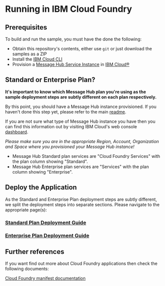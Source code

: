 
# Running in IBM Cloud Foundry

## Prerequisites
To build and run the sample, you must have the done the following:

* Obtain this repository's contents, either use `git` or just download the samples as a ZIP
* Install the [IBM Cloud CLI](https://console.bluemix.net/docs/cli/reference/bluemix_cli/download_cli.html)
* Provision a [Message Hub Service Instance](https://console.ng.bluemix.net/catalog/services/message-hub/) in [IBM Cloud®](https://console.ng.bluemix.net/)

## Standard or Enterprise Plan?

**It's important to know which Message Hub plan you're using as the sample deployment steps are subtly different on each plan respectively.**

By this point, you should have a Message Hub instance provisioned. If you haven't done this step yet, please refer to the main [readme](../README.md).

If you are not sure what type of Message Hub instance you have then you can find this information out by visiting IBM Cloud's web console [dashboard](https://console.bluemix.net/dashboard).

*Please make sure you are in the appropriate Region, Account, Organization and Space where you provisioned your Message Hub instance!*

* Message Hub Standard plan services are "Cloud Foundry Services" with the plan column showing "Standard".
* Message Hub Enterprise plan services are "Services" with the plan column showing "Enterprise".


## Deploy the Application

As the Standard and Enterprise Plan deployment steps are subtly different, we split the deployment steps into separate sections. Please navigate to the appropriate page(s):

### [Standard Plan Deployment Guide](CF_Standard_Plan.md)

### [Enterprise Plan Deployment Guide](CF_Enterprise_Plan.md)


## Further references

If you want find out more about Cloud Foundry applications then check the following documents:

[Cloud Foundry manifest documentation](http://docs.cloudfoundry.org/devguide/deploy-apps/manifest.html)






